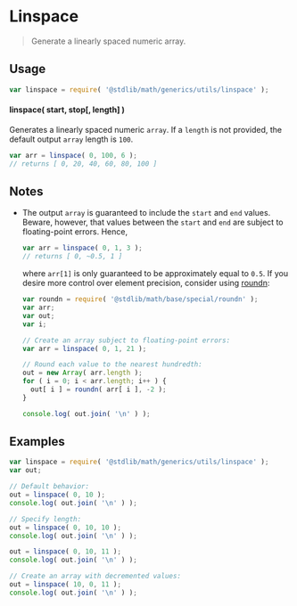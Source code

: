 # Linspace

> Generate a linearly spaced numeric array.


<section class="usage">

## Usage

``` javascript
var linspace = require( '@stdlib/math/generics/utils/linspace' );
```

#### linspace( start, stop\[, length\] )

Generates a linearly spaced numeric `array`. If a `length` is not provided, the default output `array` length is `100`.

``` javascript
var arr = linspace( 0, 100, 6 );
// returns [ 0, 20, 40, 60, 80, 100 ]
```

</section>

<!-- /.usage -->


<section class="notes">

## Notes

* The output `array` is guaranteed to include the `start` and `end` values. Beware, however, that values between the `start` and `end` are subject to floating-point errors. Hence,

  ``` javascript
  var arr = linspace( 0, 1, 3 );
  // returns [ 0, ~0.5, 1 ]
  ```

  where `arr[1]` is only guaranteed to be approximately equal to `0.5`. If you desire more control over element precision, consider using [roundn][@stdlib/math/base/special/roundn]:

  ``` javascript
  var roundn = require( '@stdlib/math/base/special/roundn' );
  var arr;
  var out;
  var i;

  // Create an array subject to floating-point errors:
  var arr = linspace( 0, 1, 21 );

  // Round each value to the nearest hundredth:
  out = new Array( arr.length );
  for ( i = 0; i < arr.length; i++ ) {
    out[ i ] = roundn( arr[ i ], -2 );
  }

  console.log( out.join( '\n' ) );
  ```

</section>

<!-- /.notes -->


<section class="examples">

## Examples

``` javascript
var linspace = require( '@stdlib/math/generics/utils/linspace' );
var out;

// Default behavior:
out = linspace( 0, 10 );
console.log( out.join( '\n' ) );

// Specify length:
out = linspace( 0, 10, 10 );
console.log( out.join( '\n' ) );

out = linspace( 0, 10, 11 );
console.log( out.join( '\n' ) );

// Create an array with decremented values:
out = linspace( 10, 0, 11 );
console.log( out.join( '\n' ) );
```

</section>

<!-- /.examples -->


<section class="links">

[@stdlib/math/base/special/roundn]: https://github.com/stdlib-js/stdlib
[linspace-matlab]: http://www.mathworks.com/help/matlab/ref/linspace.html

</section>

<!-- /.links -->
